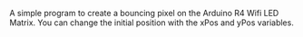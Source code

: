 A simple program to create a bouncing pixel on the Arduino R4 Wifi LED Matrix.
You can change the initial position with the xPos and yPos variables.
